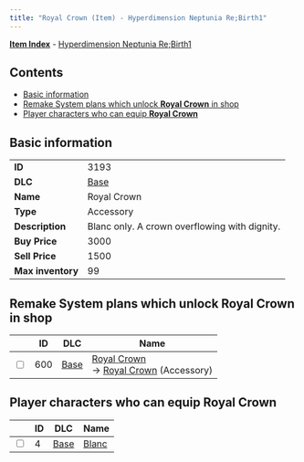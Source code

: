 ```yaml
---
title: "Royal Crown (Item) - Hyperdimension Neptunia Re;Birth1"
---
```


[**Item Index**](/neptunia/rb1/item/index.html) - [Hyperdimension Neptunia Re;Birth1](/neptunia/rb1)

## Contents

- [Basic information](#basic-information)
- [Remake System plans which unlock **Royal Crown** in shop](#remake-system-plans-which-unlock-royal-crown-in-shop)
- [Player characters who can equip **Royal Crown**](#player-characters-who-can-equip-royal-crown)

## Basic information

|   |   |
| -- | -- |
| **ID** | 3193 |
| **DLC** | [Base](/neptunia/rb1/dlc/1-base.html) |
| **Name** | Royal Crown |
| **Type** | Accessory |
| **Description** | Blanc only. A crown overflowing with dignity. |
| **Buy Price** | 3000 |
| **Sell Price** | 1500 |
| **Max inventory** | 99 |


## Remake System plans which unlock **Royal Crown** in shop

|    | ID | DLC | Name |
| -- | -- | --- | ---- |
| <input type="checkbox" id="rb1-remake-1-600" class="trackbox" /> | 600 | [Base](/neptunia/rb1/dlc/1-base.html) | [Royal Crown](/neptunia/rb1/remake/1-600-royal-crown.html)<br /> → [Royal Crown](/neptunia/rb1/item/1-3193-royal-crown.html) (Accessory) |


## Player characters who can equip **Royal Crown**

|    | ID | DLC | Name |
| -- | -- | --- | ---- |
| <input type="checkbox" id="rb1-player-1-4" class="trackbox" /> | 4 | [Base](/neptunia/rb1/dlc/1-base.html) | [Blanc](/neptunia/rb1/player/1-4-blanc.html) |
